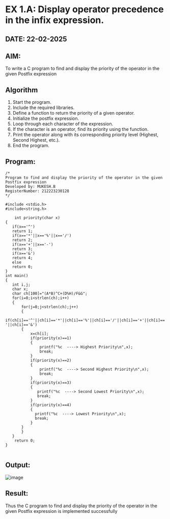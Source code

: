 # EX 1.A: Display operator precedence in the infix expression.
## DATE: 22-02-2025
## AIM:
To write a C program to find and display the priority of the operator in the given Postfix expression

## Algorithm
1. Start the program.  
2. Include the required libraries.  
3. Define a function to return the priority of a given operator.  
4. Initialize the postfix expression.  
5. Loop through each character of the expression.  
6. If the character is an operator, find its priority using the function.  
7. Print the operator along with its corresponding priority level (Highest, Second Highest, etc.).  
8. End the program.
## Program:
```
/*
Program to find and display the priority of the operator in the given Postfix expression
Developed by: MUKESH.B
RegisterNumber: 212223230128
*/

#include <stdio.h>
#include<string.h>

    int priority(char x)
{
   if(x=='^')
   return 1;
   if(x=='*'||x=='%'||x=='/')
   return 2;
   if(x=='+'||x=='-')
   return 3;
   if(x=='&')
   return 4;
   else
   return 0;
}
int main()
{
   int i,j;
   char x;
   char ch[100]="(A*B)^C+(D%H)/F&G";
   for(i=0;i<strlen(ch);i++)
   {
       for(j=0;j<strlen(ch);j++)
       {
           if(ch[i]=='^'||ch[i]=='*'||ch[i]=='%'||ch[i]=='/'||ch[i]=='+'||ch[i]=='-'||ch[i]=='&')
       {
           x=ch[i];
           if(priority(x)==1)
           {
               printf("%c  ----> Highest Priority\n",x);
               break;
           }
           if(priority(x)==2)
           {
               printf("%c  ----> Second Highest Priority\n",x);
               break;
           }
           if(priority(x)==3)
           {
              printf("%c  ----> Second Lowest Priority\n",x);
              break;
           }
           if(priority(x)==4)
           {
             printf("%c  ----> Lowest Priority\n",x);
             break;
           }
       } 
       }
   }
    return 0;
}
   
```

## Output:
![image](https://github.com/user-attachments/assets/b8c2942a-16f1-4867-b629-f4bfc75dadd6)



## Result:
Thus the C program to find and display the priority of the operator in the given Postfix expression is implemented successfully
